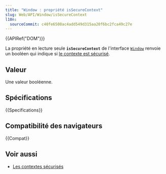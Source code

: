 ```yaml
---
title: "Window : propriété isSecureContext"
slug: Web/API/Window/isSecureContext
l10n:
  sourceCommit: c40fe6508ac4add549d315aa20f6bc2fca49c27e
---
```


{{APIRef("DOM")}}

La propriété en lecture seule **`isSecureContext`** de l'interface [`Window`](/fr/docs/Web/API/Window) renvoie un booléen qui indique si [le contexte est sécurisé](/fr/docs/Web/Security/Secure_Contexts).

## Valeur

Une valeur booléenne.

## Spécifications

{{Specifications}}

## Compatibilité des navigateurs

{{Compat}}

## Voir aussi

- [Les contextes sécurisés](/fr/docs/Web/Security/Secure_Contexts)
